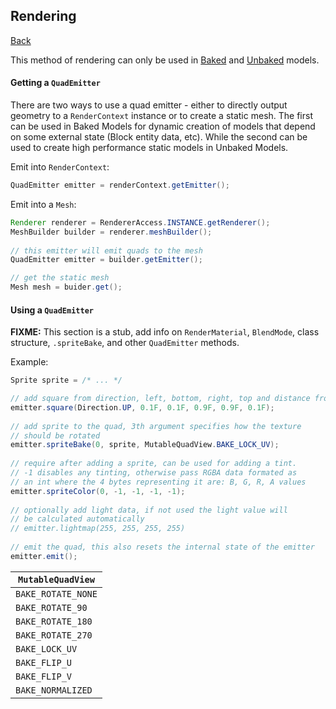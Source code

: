 ## Rendering
[Back](models.md)

This method of rendering can only be used in [Baked](baked.md) and [Unbaked](unbaked.md) models. 

#### Getting a `QuadEmitter`
There are two ways to use a quad emitter - either to directly output geometry to a `RenderContext` instance or to create a static mesh. The first can be used in Baked Models for dynamic creation of models that depend on some external state (Block entity data, etc). While the second can be used to create high performance static models in Unbaked Models.

Emit into `RenderContext`:
```java
QuadEmitter emitter = renderContext.getEmitter();
```

Emit into a `Mesh`:
```java
Renderer renderer = RendererAccess.INSTANCE.getRenderer();
MeshBuilder builder = renderer.meshBuilder();
		
// this emitter will emit quads to the mesh
QuadEmitter emitter = builder.getEmitter();

// get the static mesh
Mesh mesh = buider.get();
```

#### Using a `QuadEmitter`
**FIXME:** This section is a stub, add info on `RenderMaterial`, `BlendMode`, class structure, `.spriteBake`, and other `QuadEmitter` methods.

Example:
```java
Sprite sprite = /* ... */

// add square from direction, left, bottom, right, top and distance from the block face
emitter.square(Direction.UP, 0.1F, 0.1F, 0.9F, 0.9F, 0.1F);
	
// add sprite to the quad, 3th argument specifies how the texture
// should be rotated
emitter.spriteBake(0, sprite, MutableQuadView.BAKE_LOCK_UV);
	
// require after adding a sprite, can be used for adding a tint. 
// -1 disables any tinting, otherwise pass RGBA data formated as
// an int where the 4 bytes representing it are: B, G, R, A values
emitter.spriteColor(0, -1, -1, -1, -1);
	
// optionally add light data, if not used the light value will 
// be calculated automatically
// emitter.lightmap(255, 255, 255, 255)
	
// emit the quad, this also resets the internal state of the emitter
emitter.emit();
```

| `MutableQuadView` |
| --------------- |
| `BAKE_ROTATE_NONE` |
| `BAKE_ROTATE_90` |
| `BAKE_ROTATE_180` |
| `BAKE_ROTATE_270` |
| `BAKE_LOCK_UV` |
| `BAKE_FLIP_U` |
| `BAKE_FLIP_V` |
| `BAKE_NORMALIZED` |
